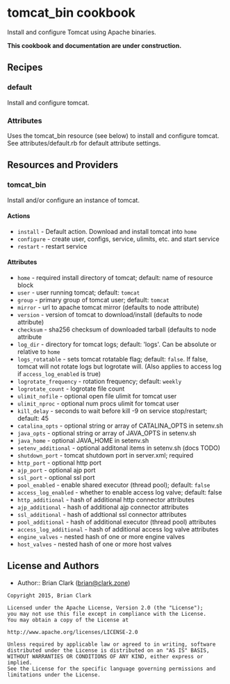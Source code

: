 # tomcat_bin cookbook

Install and configure Tomcat using Apache binaries.

**This cookbook and documentation are under construction.**

## Recipes
### default
Install and configure tomcat.
### Attributes
Uses the tomcat_bin resource (see below) to install and configure tomcat.
See attributes/default.rb for default attribute settings.

## Resources and Providers

### tomcat_bin
Install and/or configure an instance of tomcat.

#### Actions
* `install` - Default action. Download and install tomcat into `home`
* `configure` - create user, configs, service, ulimits, etc. and start service
* `restart` - restart service

#### Attributes
* `home` - required install directory of tomcat; default: name of resource block
* `user` - user running tomcat; default: `tomcat`
* `group` - primary group of tomcat user; default: `tomcat`
* `mirror` - url to apache tomcat mirror (defaults to node attribute)
* `version` - version of tomcat to download/install (defaults to node attribute)
* `checksum` - sha256 checksum of downloaded tarball (defaults to node attribute
* `log_dir` - directory for tomcat logs; default: 'logs'. Can be absolute or
relative to `home`
* `logs_rotatable` - sets tomcat rotatable flag; default: `false`. If false,
tomcat will not rotate logs but logrotate will.
(Also applies to access log if `access_log_enabled` is true)
* `logrotate_frequency` - rotation frequency; default: `weekly`
* `logrotate_count` - logrotate file count
* `ulimit_nofile` - optional open file ulimit for tomcat user
* `ulimit_nproc` - optional num procs ulimit for tomcat user
* `kill_delay` - seconds to wait before kill -9 on service stop/restart; default: 45
* `catalina_opts` - optional string or array of CATALINA_OPTS in setenv.sh
* `java_opts` - optional string or array of JAVA_OPTS in setenv.sh
* `java_home` - optional JAVA_HOME in setenv.sh
* `setenv_additional` - optional additonal items in setenv.sh (docs TODO)
* `shutdown_port` - tomcat shutdown port in server.xml; required
* `http_port` - optional http port
* `ajp_port` - optional ajp port
* `ssl_port` - optional ssl port
* `pool_enabled` - enable shared executor (thread pool); default: `false`
* `access_log_enabled` - whether to enable access log valve; default: false
* `http_additional` - hash of additional http connector attributes
* `ajp_additional` - hash of additional ajp connector attributes
* `ssl_additional` - hash of addtional ssl connector attributes
* `pool_additional` - hash of additional executor (thread pool) attributes
* `access_log_additional` - hash of additional access log valve attributes
* `engine_valves` - nested hash of one or more engine valves
* `host_valves` - nested hash of one or more host valves

## License and Authors
- Author:: Brian Clark (brian@clark.zone)

```text
Copyright 2015, Brian Clark

Licensed under the Apache License, Version 2.0 (the "License");
you may not use this file except in compliance with the License.
You may obtain a copy of the License at

http://www.apache.org/licenses/LICENSE-2.0

Unless required by applicable law or agreed to in writing, software
distributed under the License is distributed on an "AS IS" BASIS,
WITHOUT WARRANTIES OR CONDITIONS OF ANY KIND, either express or implied.
See the License for the specific language governing permissions and
limitations under the License.
```
